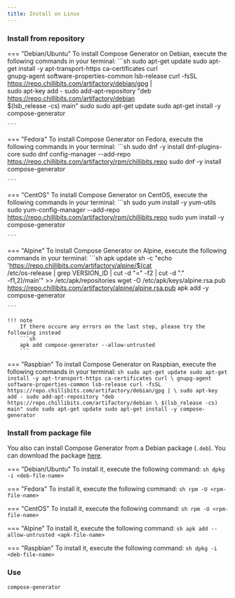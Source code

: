 ```yaml
---
title: Install on Linux
---
```


### Install from repository
=== "Debian/Ubuntu"
    To install Compose Generator on Debian, execute the following commands in your terminal:
    ```sh
    sudo apt-get update
    sudo apt-get install -y apt-transport-https ca-certificates curl \
        gnupg-agent software-properties-common lsb-release
    curl -fsSL https://repo.chillibits.com/artifactory/debian/gpg | \
        sudo apt-key add -
    sudo add-apt-repository "deb https://repo.chillibits.com/artifactory/debian \
        $(lsb_release -cs) main"
    sudo sudo apt-get update
    sudo apt-get install -y compose-generator

    ```

=== "Fedora"
    To install Compose Generator on Fedora, execute the following commands in your terminal:
    ```sh
    sudo dnf -y install dnf-plugins-core
    sudo dnf config-manager --add-repo \
        https://repo.chillibits.com/artifactory/rpm/chillibits.repo
    sudo dnf -y install compose-generator

    ```

=== "CentOS"
    To install Compose Generator on CentOS, execute the following commands in your terminal:
    ```sh
    sudo yum install -y yum-utils
    sudo yum-config-manager --add-repo \
        https://repo.chillibits.com/artifactory/rpm/chillibits.repo
    sudo yum install -y compose-generator

    ```

=== "Alpine"
    To install Compose Generator on Alpine, execute the following commands in your terminal:
    ```sh
    apk update
    sh -c "echo 'https://repo.chillibits.com/artifactory/alpine/$(cat \
        /etc/os-release | grep VERSION_ID | cut -d "=" -f2 | cut -d "." \
        -f1,2)/main'" >> /etc/apk/repositories
    wget -O /etc/apk/keys/alpine.rsa.pub \
        https://repo.chillibits.com/artifactory/alpine/alpine.rsa.pub
    apk add -y compose-generator

    ```

    !!! note
        If there occure any errors on the last step, please try the following instead
        ```sh
        apk add compose-generator --allow-untrusted
        ```

=== "Raspbian"
    To install Compose Generator on Raspbian, execute the following commands in your terminal:
    ```sh
    sudo apt-get update
    sudo apt-get install -y apt-transport-https ca-certificates curl \
        gnupg-agent software-properties-common lsb-release
    curl -fsSL https://repo.chillibits.com/artifactory/debian/gpg | \
        sudo apt-key add -
    sudo add-apt-repository "deb https://repo.chillibits.com/artifactory/debian \
        $(lsb_release -cs) main"
    sudo sudo apt-get update
    sudo apt-get install -y compose-generator
    ```

### Install from package file
You also can install Compose Generator from a Debian package (`.deb`). You can download the package [here](https://github.com/compose-generator/compose-generator/releases/latest).

=== "Debian/Ubuntu"
    To install it, execute the following command:
    ```sh
    dpkg -i <deb-file-name>
    ```

=== "Fedora"
    To install it, execute the following command:
    ```sh
    rpm -U <rpm-file-name>
    ```

=== "CentOS"
    To install it, execute the following command:
    ```sh
    rpm -U <rpm-file-name>
    ```

=== "Alpine"
    To install it, execute the following command:
    ```sh
    apk add --allow-untrusted <apk-file-name>
    ```

=== "Raspbian"
    To install it, execute the following command:
    ```sh
    dpkg -i <deb-file-name>
    ```

### Use
```sh
compose-generator
```